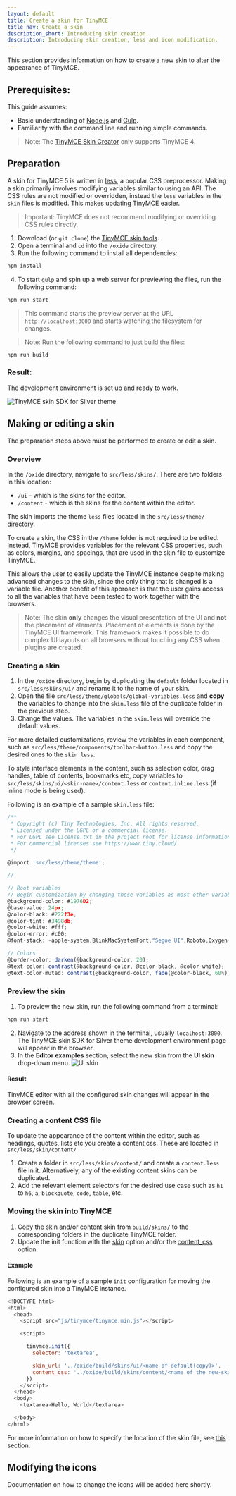 ```yaml
---
layout: default
title: Create a skin for TinyMCE
title_nav: Create a skin
description_short: Introducing skin creation.
description: Introducing skin creation, less and icon modification.
---
```


This section provides information on how to create a new skin to alter the appearance of TinyMCE.

## Prerequisites:

This guide assumes:

* Basic understanding of [Node.js](http://nodejs.org) and [Gulp](http://gulpjs.com).
* Familiarity with the command line and running simple commands.

> Note: The  [TinyMCE Skin Creator](http://skin.tinymce.com/) only supports TinyMCE 4.

## Preparation

A skin for TinyMCE 5 is written in [less](http://lesscss.org), a popular CSS preprocessor. Making a skin primarily involves modifying variables similar to using an API. The CSS rules are not modified or overridden, instead the `less` variables in the `skin` files is modified. This makes updating TinyMCE easier.

> Important: TinyMCE does not recommend modifying or overriding CSS rules directly.

1. Download (or `git clone`) the [TinyMCE skin tools](https://github.com/tinymce/oxide).
1. Open a terminal and `cd` into the `/oxide` directory.
1. Run the following command to install all dependencies:
```js
npm install
```
4. To start `gulp` and spin up a web server for previewing the files, run the following command:
```js
npm run start
```
> This command starts the preview server at the URL `http://localhost:3000` and starts watching the filesystem for changes.

> Note: Run the following command to just build the files:
```
npm run build
```


### Result:

The development environment is set up and ready to work.

![**TinyMCE skin SDK for Silver theme**]({{site.baseurl}}/images/SDKforsilver.png)

## Making or editing a skin

The preparation steps above must be performed to create or edit a skin.

### Overview

In the `/oxide` directory, navigate to `src/less/skins/`. There are two folders in this location:
* `/ui` - which is the skins for the editor.
* `/content` - which is the skins for the content within the editor.

The skin imports the theme `less` files located in the `src/less/theme/` directory.

To create a skin, the CSS in the `/theme` folder is not required to be edited. Instead, TinyMCE provides variables for the relevant CSS properties, such as colors, margins, and spacings, that are used in the skin file to customize TinyMCE.

This allows the user to easily update the TinyMCE instance despite making advanced changes to the skin, since the only thing that is changed is a variable file. Another benefit of this approach is that the user gains access to all the variables that have been tested to work together with the browsers.

> Note: The skin **only** changes the visual presentation of the UI and **not** the placement of elements. Placement of elements is done by the TinyMCE UI framework. This framework makes it possible to do complex UI layouts on all browsers without touching any CSS when plugins are created.

### Creating a skin

1. In the `/oxide` directory, begin by duplicating the `default` folder located in `src/less/skins/ui/` and rename it to the name of your skin.
1. Open the file `src/less/theme/globals/global-variables.less` and **copy** the variables to change into the `skin.less` file of the duplicate folder in the previous step.
1. Change the values. The variables in the `skin.less` will override the default values.

For more detailed customizations, review the variables in each component, such as `src/less/theme/components/toolbar-button.less` and copy the desired ones to the `skin.less`.

To style interface elements in the content, such as selection color, drag handles, table of contents, bookmarks etc, copy variables to `src/less/skins/ui/<skin-name>/content.less` or `content.inline.less` (if inline mode is being used).

Following is an example of a sample `skin.less` file:

```js
/**
 * Copyright (c) Tiny Technologies, Inc. All rights reserved.
 * Licensed under the LGPL or a commercial license.
 * For LGPL see License.txt in the project root for license information.
 * For commercial licenses see https://www.tiny.cloud/
 */

@import 'src/less/theme/theme';

//

// Root variables
// Begin customization by changing these variables as most other variables are derivatives of these.
@background-color: #1976D2;
@base-value: 24px;
@color-black: #222f3e;
@color-tint: #3498db;
@color-white: #fff;
@color-error: #c00;
@font-stack: -apple-system,BlinkMacSystemFont,"Segoe UI",Roboto,Oxygen-Sans,Ubuntu,Cantarell,"Helvetica Neue",sans-serif;

// Colors
@border-color: darken(@background-color, 20);
@text-color: contrast(@background-color, @color-black, @color-white);
@text-color-muted: contrast(@background-color, fade(@color-black, 60%), fade(@color-white, 50%));
```

### Preview the skin

1. To preview the new skin, run the following command from a terminal:
```js
npm run start
```
2. Navigate to the address shown in the terminal, usually `localhost:3000`. The TinyMCE skin SDK for Silver theme development environment page will appear in the browser.
3. In the **Editor examples** section, select the new skin from the **UI skin** drop-down menu.
![**UI skin**]({{site.baseurl}}/images/default-copy.png)

#### Result

TinyMCE editor with all the configured skin changes will appear in the browser screen.

### Creating a content CSS file

To update the appearance of the content within the editor, such as headings, quotes, lists etc you create a content css. These are located in `src/less/skin/content/`

1. Create a folder in `src/less/skins/content/` and create a `content.less` file in it. Alternatively, any of the existing content skins can be duplicated.
2. Add the relevant element selectors for the desired use case such as `h1` to `h6`, `a`, `blockquote`, `code`, `table`, etc.

### Moving the skin into TinyMCE

1. Copy the skin and/or content skin from `build/skins/` to the corresponding folders in the duplicate TinyMCE folder.
2. Update the init function with the [skin](https://www.tiny.cloud/docs-beta/configure/editor-appearance/#skin) option and/or the [content_css](https://www.tiny.cloud/docs-beta/configure/content-appearance/#content_css) option.

#### Example

Following is an example of a sample `init` configuration for moving the configured skin into a TinyMCE instance.

```js
<!DOCTYPE html>
<html>
  <head>
    <script src="js/tinymce/tinymce.min.js"></script>

    <script>

      tinymce.init({
        selector: 'textarea',

        skin_url: '../oxide/build/skins/ui/<name of default(copy)>',
        content_css: '../oxide/build/skins/content/<name of the new-skin>/content.min.css'
      })
    </script>
  </head>
  <body>
    <textarea>Hello, World</textarea>

  </body>
</html>
```

For more information on how to specify the location of the skin file, see [this]({{site.baseurl}}/configure/editor-appearance/#skin_url) section.

## Modifying the icons

Documentation on how to change the icons will be added here shortly.

